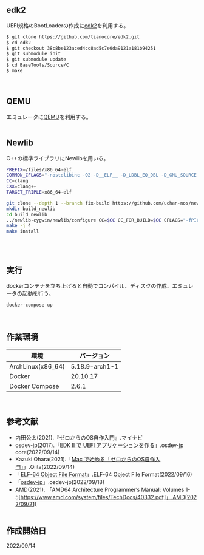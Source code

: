 ## edk2
UEFI規格のBootLoaderの作成に[edk2](https://github.com/tianocore/edk2)を利用する。
```sh
$ git clone https://github.com/tianocore/edk2.git
$ cd edk2
$ git checkout 38c8be123aced4cc8ad5c7e0da9121a181b94251
$ git submodule init
$ git submodule update
$ cd BaseTools/Source/C
$ make
```
<br>

## QEMU
エミュレータに[QEMU](https://www.qemu.org/)を利用する。
<br><br>

## Newlib
C++の標準ライブラリにNewlibを用いる。
```sh
PREFIX=/files/x86_64-elf
COMMON_CFLAGS="-nostdlibinc -O2 -D__ELF__ -D_LDBL_EQ_DBL -D_GNU_SOURCE -D_POSIX_TIMERS"
CC=clang
CXX=clang++
TARGET_TRIPLE=x86_64-elf

git clone --depth 1 --branch fix-build https://github.com/uchan-nos/newlib-cygwin.git
mkdir build_newlib
cd build_newlib
../newlib-cygwin/newlib/configure CC=$CC CC_FOR_BUILD=$CC CFLAGS="-fPIC $COMMON_CFLAGS" --target=$TARGET_TRIPLE --prefix=$PREFIX --disable-multilib --disable-newlib-multithread
make -j 4
make install
```
<br><br>

## 実行
dockerコンテナを立ち上げると自動でコンパイル、ディスクの作成、エミュレータの起動を行う。
```sh
docker-compose up
```
<br>

## 作業環境
環境|バージョン
----|----
ArchLinux(x86_64)|5.18.9-arch1-1
Docker|20.10.17
Docker Compose|2.6.1
<br>

## 参考文献
- 内田公太(2021).『ゼロからのOS自作入門』.マイナビ
- osdev-jp(2017).「[EDK II で UEFI アプリケーションを作る](https://osdev-jp.readthedocs.io/ja/latest/2017/create-uefi-app-with-edk2.html)」.osdev-jp core(2022/09/14)
- Kazuki Ohara(2021).「[Mac で始める「ゼロからのOS自作入門」](https://qiita.com/yamoridon/items/4905765cc6e4f320c9b5)」.Qiita(2022/09/14)
- 「[ELF-64 Object File Format](https://uclibc.org/docs/elf-64-gen.pdf)」.ELF-64 Object File Format(2022/09/16)
- 「[osdev-jp](https://osdev.jp/wiki/building-libcxx)」.osdev-jp(2022/09/18)
- AMD(2021). 「AMD64 Architecture Programmer’s Manual: Volumes 1-5[https://www.amd.com/system/files/TechDocs/40332.pdf]」.AMD(2022/09/21)
<br><br>

## 作成開始日
2022/09/14